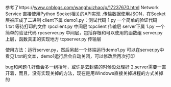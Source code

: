 参考了https://www.cnblogs.com/wanghuizhao/p/17237670.html
Network Service 直接使用Python Socket相关的API实现
.传输数据使用JSON，在Socket层被压成了二进制
client下属
demo1.py：测试代码
1.py 一个简单的验证代码
1.txt 等待打印的文件
rpcclient.py 中间层
tcpclient 传输层
server下属
1.py 一个简单的验证代码
rpcserver.py 中间层，包括存根和可以使用的函数组
server.py 上层，函数真正的实现地方
tcpserver.py 传输层

使用方法：运行server.py，然后另起一个终端运行demo1.py
可以在server.py中看见1.txt的文本，demo1运行后会自动关闭，可以修改后再次打印

bug和问题:1.好像会多一组括号，或许是去封装的时候没处理好
2.server需要一直开着，而且，没有实现关掉的方法，现在是用Windows直接关掉进程的方式关掉的

